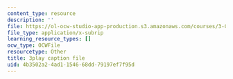 ```yaml
---
content_type: resource
description: ''
file: https://ol-ocw-studio-app-production.s3.amazonaws.com/courses/3-091sc-introduction-to-solid-state-chemistry-fall-2010/4b3502a24ad1154668dd79197ef7f95d_kZJgJCxcHZE.srt
file_type: application/x-subrip
learning_resource_types: []
ocw_type: OCWFile
resourcetype: Other
title: 3play caption file
uid: 4b3502a2-4ad1-1546-68dd-79197ef7f95d
---
```

